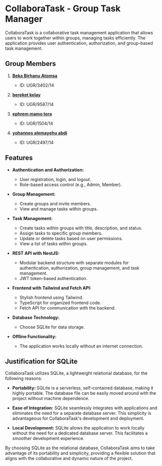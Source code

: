 # CollaboraTask - Group Task Manager

CollaboraTask is a collaborative task management application that allows users to work together within groups, managing tasks efficiently. The application provides user authentication, authorization, and group-based task management.

## Group Members

1. **[Beka Birhanu Atomsa](https://github.com/beka-birhanu)**

   - ID: UGR/3402/14

2. **[bereket kelay](https://github.com/member1username)**

   - ID: UGR/9587/14

3. **[ephrem mamo tora](https://github.com/Efamamo)**
   - ID: UGR/1504/14
4. **[yohannes alemayehu abdi](https://github.com/yohannesalex)**
   - ID: UGR/2497/14

## Features

- **Authentication and Authorization:**

  - User registration, login, and logout.
  - Role-based access control (e.g., Admin, Member).

- **Group Management:**

  - Create groups and invite members.
  - View and manage tasks within groups.

- **Task Management:**

  - Create tasks within groups with title, description, and status.
  - Assign tasks to specific group members.
  - Update or delete tasks based on user permissions.
  - View a list of tasks within groups.

- **REST API with NestJS:**

  - Modular backend structure with separate modules for authentication, authorization, group management, and task management.
  - JWT token-based authentication.

- **Frontend with Tailwind and Fetch API:**

  - Stylish frontend using Tailwind.
  - TypeScript for organized frontend code.
  - Fetch API for communication with the backend.

- **Database Technology:**

  - Choose SQLite for data storage.

- **Offline Functionality:**
  - The application works locally without an internet connection.

## Justification for SQLite

CollaboraTask utilizes SQLite, a lightweight relational database, for the following reasons:

- **Portability:** SQLite is a serverless, self-contained database, making it highly portable. The database file can be easily moved around with the project without machine dependence.

- **Ease of Integration:** SQLite seamlessly integrates with applications and eliminates the need for a separate database server. This simplicity is advantageous for CollaboraTask's development and deployment.

- **Local Development:** SQLite allows the application to work locally without the need for a dedicated database server. This facilitates a smoother development experience.

By choosing SQLite as the relational database, CollaboraTask aims to take advantage of its portability and simplicity, providing a flexible solution that aligns with the collaborative and dynamic nature of the project.
